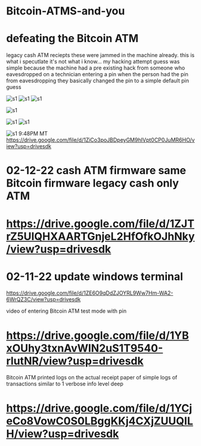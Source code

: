 # Bitcoin-ATMS-and-you

# defeating the Bitcoin ATM

legacy cash ATM reciepts
these were jammed in the machine already.
this is what i specutlate it's not what i know...
my hacking attempt guess was simple because the machine had a pre existing hack from someone who eavesdropped on a technician entering a pin
when the person had the pin from eavesdropping they basically changed the pin to a simple default pin guess

![s1](https://raw.githubusercontent.com/c4pt000/Bitcoin-ATMS-and-you/main/IMG_20220212_231103109.jpg)
![s1](https://raw.githubusercontent.com/c4pt000/Bitcoin-ATMS-and-you/main/IMG_20220212_231109933_HDR.jpg)
![s1](https://raw.githubusercontent.com/c4pt000/Bitcoin-ATMS-and-you/main/IMG_20220212_231115956_HDR.jpg)

![s1](https://raw.githubusercontent.com/c4pt000/Bitcoin-ATMS-and-you/main/IMG_20220212_231121862.jpg)

![s1](https://raw.githubusercontent.com/c4pt000/Bitcoin-ATMS-and-you/main/IMG_20220212_231129149_HDR.jpg)
![s1](https://raw.githubusercontent.com/c4pt000/Bitcoin-ATMS-and-you/main/IMG_20220212_231146117.jpg)


![s1](https://raw.githubusercontent.com/c4pt000/Bitcoin-ATMS-and-you/main/IMG_20220212_173113377_HDR.jpg)
9:48PM MT
https://drive.google.com/file/d/1ZiCo3poJBDpeyGM9hIVpt0CP0JuMR6HO/view?usp=drivesdk
# 02-12-22 cash ATM firmware same Bitcoin firmware legacy cash only ATM
# https://drive.google.com/file/d/1ZJTrZ5UIQHXAARTGnjeL2HfOfkOJhNky/view?usp=drivesdk

# 02-11-22 update windows terminal
https://drive.google.com/file/d/1ZE6O9qDdZJOYRL9Ww7Hm-WA2-6WrQZ3C/view?usp=drivesdk



video of entering Bitcoin ATM test mode with pin
# https://drive.google.com/file/d/1YBxOUhy3txnAvWIN2uS1T9540-rlutNR/view?usp=drivesdk

Bitcoin ATM printed logs on the actual receipt paper of simple logs of transactions similar to 1 verbose info level deep 
# https://drive.google.com/file/d/1YCjeCo8VowC0S0LBggKKj4CXjZUUQILH/view?usp=drivesdk
